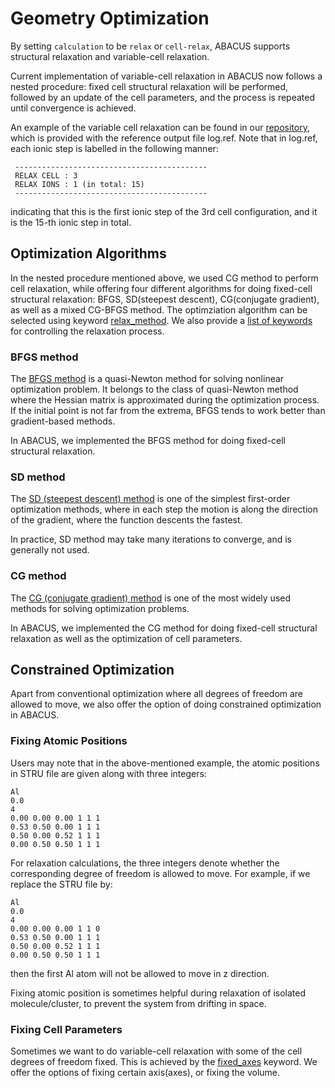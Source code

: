 # Geometry Optimization

By setting `calculation` to be `relax` or `cell-relax`, ABACUS supports structural relaxation and variable-cell relaxation.

Current implementation of variable-cell relaxation in ABACUS now follows a nested procedure: fixed cell structural relaxation will be performed, followed by an update of the cell parameters, and the process is repeated until convergence is achieved.

An example of the variable cell relaxation can be found in our [repository](https://github.com/deepmodeling/abacus-develop/tree/develop/examples/relax/pw_al), which is provided with the reference output file log.ref. Note that in log.ref, each ionic step is labelled in the following manner:
```
 -------------------------------------------
 RELAX CELL : 3
 RELAX IONS : 1 (in total: 15)
 -------------------------------------------
``` 

indicating that this is the first ionic step of the 3rd cell configuration, and it is the 15-th ionic step in total.


## Optimization Algorithms
In the nested procedure mentioned above, we used CG method to perform cell relaxation, while offering four different algorithms for doing fixed-cell structural relaxation: BFGS, SD(steepest descent), CG(conjugate gradient), as well as a mixed CG-BFGS method. The optimziation algorithm can be selected using keyword [relax_method](./input_files/input-main.md#relax_method). We also provide a [list of keywords](./input_files/input-main.md#geometry-relaxation) for controlling the relaxation process.

### BFGS method

The [BFGS method](https://en.wikipedia.org/wiki/Broyden%E2%80%93Fletcher%E2%80%93Goldfarb%E2%80%93Shanno_algorithm) is a quasi-Newton method for solving nonlinear optimization problem. It belongs to the class of quasi-Newton method where the Hessian matrix is approximated during the optimization process. If the initial point is not far from the extrema, BFGS tends to work better than gradient-based methods.

In ABACUS, we implemented the BFGS method for doing fixed-cell structural relaxation.

### SD method

The [SD (steepest descent) method](https://en.wikipedia.org/wiki/Gradient_descent) is one of the simplest first-order optimization methods, where in each step the motion is along the direction of the gradient, where the function descents the fastest.

In practice, SD method may take many iterations to converge, and is generally not used.

### CG method

The [CG (conjugate gradient) method](https://en.wikipedia.org/wiki/Conjugate_gradient_method) is one of the most widely used methods for solving optimization problems.

In ABACUS, we implemented the CG method for doing fixed-cell structural relaxation as well as the optimization of cell parameters.

## Constrained Optimization

Apart from conventional optimization where all degrees of freedom are allowed to move, we also offer the option of doing constrained optimization in ABACUS.

### Fixing Atomic Positions  
Users may note that in the above-mentioned example, the atomic positions in STRU file are given along with three integers:

```
Al
0.0
4
0.00 0.00 0.00 1 1 1
0.53 0.50 0.00 1 1 1
0.50 0.00 0.52 1 1 1
0.00 0.50 0.50 1 1 1
```

For relaxation calculations, the three integers denote whether the corresponding degree of freedom is allowed to move. For example, if we replace the STRU file by:
```
Al
0.0
4
0.00 0.00 0.00 1 1 0
0.53 0.50 0.00 1 1 1
0.50 0.00 0.52 1 1 1
0.00 0.50 0.50 1 1 1
```

then the first Al atom will not be allowed to move in z direction.

Fixing atomic position is sometimes helpful during relaxation of isolated molecule/cluster, to prevent the system from drifting in space.

### Fixing Cell Parameters
Sometimes we want to do variable-cell relaxation with some of the cell degrees of freedom fixed. This is achieved by the [fixed_axes](./input_files/input-main.md#fixed_axes) keyword. We offer the options of fixing certain axis(axes), or fixing the volume.

